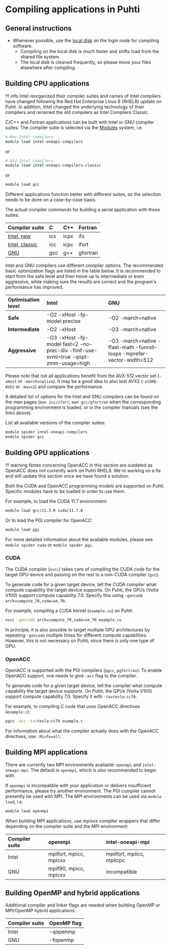 # Compiling applications in Puhti

## General instructions

- Whenever possible, use the [local disk](disk.md#login-nodes) on the login node for compiling software.
    - Compiling on the local disk is much faster and shifts load from the shared file system.
    - The local disk is cleaned frequently, so please move your files elsewhere after compiling.

## Building CPU applications

!!! info
    Intel reorganized their compiler suites and names of Intel compilers have changed following the Red Hat Enterprise Linux 8 (RHEL8) update on Puhti. In addition, Intel changed the underlying technology of their compilers and renamed the old compilers as Intel Compilers Classic.

C/C++ and Fortran applications can be built with Intel or GNU
compiler suites. The compiler suite is selected via the [Modules](modules.md)
system, i.e.

```bash
# New Intel compilers 
module load intel-oneapi-compilers
```

or

```bash
# Old Intel compilers
module load intel-oneapi-compilers-classic
```

or

```bash
module load gcc
```

Different applications function better with different suites, so the selection
needs to be done on a case-by-case basis.

The actual compiler commands for building a serial application with these
suites:

| Compiler suite | C  | C++ | Fortran |
| :------------- | :- | :-- | :------ |
| [Intel, new](https://software.intel.com/en-us/parallel-studio-xe/documentation/get-started) | icx | icpx | ifx |
| [Intel, classic](https://software.intel.com/en-us/parallel-studio-xe/documentation/get-started) | icc | icpc | ifort |
| [GNU](https://gcc.gnu.org) | gcc | g++ | gfortran |

Intel and GNU compilers use different compiler options. The recommended basic optimization
flags are listed in the table below. It is recommended to start from the safe level
and then move up to intermediate or even aggressive, while making sure the results are
correct and the program's performance has improved.

| Optimisation level | Intel                        | GNU               |
| :----------------- | :--------------------------- | :---------------- |
| **Safe**           | -O2 -xHost -fp-model precise | -O2 -march=native |
| **Intermediate**   | -O2 -xHost                   | -O3 -march=native |
| **Aggressive**     | -O3 -xHost -fp-model fast=2 -no-prec-div -fimf-use-svml=true -qopt-zmm-usage=high| -O3 -march=native -ffast-math -funroll-loops -mprefer-vector-width=512|

Please note that not all applications benefit from the AVX-512 vector set
(`-xHost` or `-march=native`). It may be a good idea to also test AVX2
(`-xCORE-AVX2` or `-mavx2`) and compare the performance.

A detailed list of options for the Intel and GNU compilers can be found on the _man_
pages (`man icc/ifort`, `man gcc/gfortran` when the corresponding programming
environment is loaded, or in the compiler manuals (see the links above).

List all available versions of the compiler suites:

```bash
module spider intel-oneapi-compilers
module spider gcc
```

## Building GPU applications

!!! warning
    Notes concerning OpenACC in this section are outdated as OpenACC does not currently
    work on Puhti RHEL8. We're working on a fix and will update this section once we
    have found a solution.

Both the CUDA and OpenACC programming models are supported on Puhti.
Specific modules have to be loaded in order to use them.

For example, to load the CUDA 11.7 environment:

```bash
module load gcc/11.3.0 cuda/11.7.0
```

Or to load the PGI compiler for OpenACC:

```bash
module load pgi
```

For more detailed information about the available modules, please see `module
spider cuda` or `module spider pgi`.

### CUDA

The CUDA compiler (`nvcc`) takes care of compiling the CUDA code for the target
GPU device and passing on the rest to a non-CUDA compiler (`gcc`).

To generate code for a given target device, tell the CUDA
compiler what compute capability the target device supports. On Puhti, the
GPUs (Volta V100) support compute capability 7.0. Specify this using
`-gencode arch=compute_70,code=sm_70`.

For example, compiling a CUDA kernel (`example.cu`) on Puhti:

```bash
nvcc -gencode arch=compute_70,code=sm_70 example.cu
```

In principle, it is also possible to target multiple GPU architectures by repeating
`-gencode` multiple times for different compute capabilities. However, this is
not necessary on Puhti, since there is only one type of GPU.

### OpenACC

OpenACC is supported with the PGI compilers (`pgcc`, `pgfortran`).
To enable OpenACC support, one needs to give `-acc` flag to the compiler.

To generate code for a given target device, tell the compiler
what compute capability the target device supports. On Puhti, the GPUs (Volta
V100) support compute capability 7.0. Specify it with `-ta=tesla:cc70`.

For example, to compiling C code that uses OpenACC directives (`example.c`):

```bash
pgcc -acc -ta=tesla:cc70 example.c
```

For information about what the compiler actually does with the OpenACC
directives, use `-Minfo=all`.

## Building MPI applications

There are currently two MPI environments available: `openmpi` and `intel-oneapi-mpi`. The default is `openmpi`, which is
also recommended to begin with.

If `openmpi` is incompatible with your application or delivers insufficient performance,
please try another environment. The PGI
compiler cannot presently be used with MPI. The MPI environments can be used
via `module load`, i.e.

```bash
module load openmpi
```

When building MPI applications, use _mpixxx_ compiler wrappers
that differ depending on the compiler suite and the MPI environment:

| Compiler suite | openmpi               | intel-oneapi-mpi                 |
| :------------- | :--------------------- | :------------------------ |
| Intel          | mpifort, mpicc, mpicxx | mpiifort, mpiicc, mpiicpc |
| GNU            | mpif90, mpicc, mpicxx  | incompatible    |

## Building OpenMP and hybrid applications

Additional compiler and linker flags are needed when building OpenMP or
MPI/OpenMP hybrid applications:

| Compiler suite | OpenMP flag |
| :------------- | :---------- |
| Intel          | -qopenmp    |
| GNU            | -fopenmp    |

